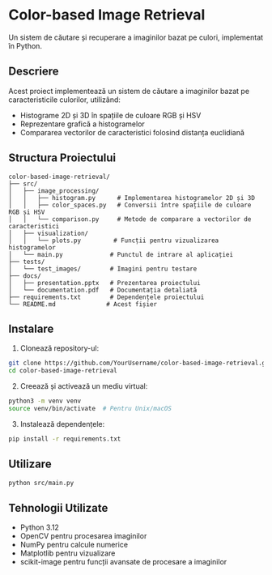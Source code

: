 # Color-based Image Retrieval

Un sistem de căutare și recuperare a imaginilor bazat pe culori, implementat în Python.

## Descriere
Acest proiect implementează un sistem de căutare a imaginilor bazat pe caracteristicile culorilor, utilizând:
- Histograme 2D și 3D în spațiile de culoare RGB și HSV
- Reprezentare grafică a histogramelor
- Compararea vectorilor de caracteristici folosind distanța euclidiană

## Structura Proiectului
```
color-based-image-retrieval/
├── src/
│   ├── image_processing/
│   │   ├── histogram.py      # Implementarea histogramelor 2D și 3D
│   │   ├── color_spaces.py   # Conversii între spațiile de culoare RGB și HSV
│   │   └── comparison.py     # Metode de comparare a vectorilor de caracteristici
│   ├── visualization/
│   │   └── plots.py         # Funcții pentru vizualizarea histogramelor
│   └── main.py             # Punctul de intrare al aplicației
├── tests/
│   └── test_images/        # Imagini pentru testare
├── docs/
│   ├── presentation.pptx   # Prezentarea proiectului
│   └── documentation.pdf   # Documentația detaliată
├── requirements.txt        # Dependențele proiectului
└── README.md              # Acest fișier
```

## Instalare
1. Clonează repository-ul:
```bash
git clone https://github.com/YourUsername/color-based-image-retrieval.git
cd color-based-image-retrieval
```

2. Creează și activează un mediu virtual:
```bash
python3 -m venv venv
source venv/bin/activate  # Pentru Unix/macOS
```

3. Instalează dependențele:
```bash
pip install -r requirements.txt
```

## Utilizare
```bash
python src/main.py
```

## Tehnologii Utilizate
- Python 3.12
- OpenCV pentru procesarea imaginilor
- NumPy pentru calcule numerice
- Matplotlib pentru vizualizare
- scikit-image pentru funcții avansate de procesare a imaginilor
